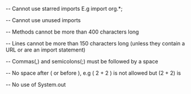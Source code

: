 -- Cannot use starred imports E.g import org.*;

-- Cannot use unused imports

-- Methods cannot be more than 400 characters long

-- Lines cannot be more than 150 characters long (unless they contain a URL or are an import statement)

-- Commas(,) and semicolons(;) must be followed by a space

-- No space after ( or before ), e.g ( 2 + 2 ) is not allowed but (2 + 2) is

-- No use of System.out


